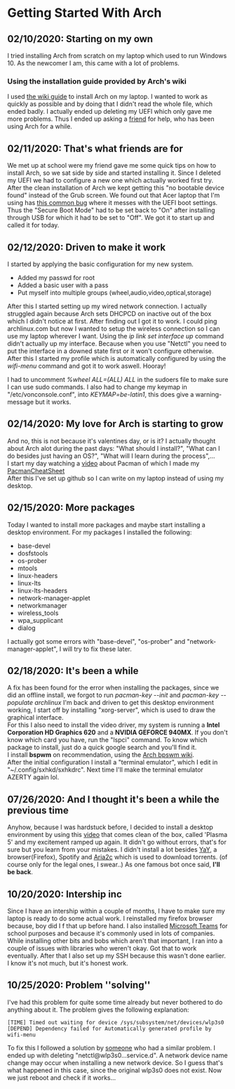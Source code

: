 # Getting Started With Arch
## 02/10/2020: Starting on my own  
I tried installing Arch from scratch on my laptop which used to run Windows 10. As the newcomer I am, this came with a lot of problems.  
### Using the installation guide provided by Arch's wiki
I used [the wiki guide](https://wiki.archlinux.org/index.php/installation_guide) to install Arch on my laptop. I wanted to work as quickly as possible and by doing that I didn't read the whole file, which ended badly. I actually ended up deleting my UEFI which only gave me more problems. Thus I ended up asking a [friend](https://github.com/angelocarly) for help, who has been using Arch for a while.  

## 02/11/2020: That's what friends are for  
We met up at school were my friend gave me some quick tips on how to install Arch, so we sat side by side and started installing it. Since I deleted my UEFI we had to configure a new one which actually worked first try. After the clean installation of Arch we kept getting this "no bootable device found" instead of the Grub screen. We found out that Acer laptop that I'm using has [this common bug](https://itsfoss.com/no-bootable-device-found-ubuntu/) where it messes with the UEFI boot settings. Thus the "Secure Boot Mode" had to be set back to "On" after installing through USB for which it had to be set to "Off".
We got it to start up and called it for today.  

## 02/12/2020: Driven to make it work
I started by applying the basic configuration for my new system.  
* Added my passwd for root
* Added a basic user with a pass
* Put myself into multiple groups (wheel,audio,video,optical,storage)  

After this I started setting up my wired network connection. I actually struggled again because Arch sets DHCPCD on inactive out of the box which I didn't notice at first. After finding out I got it to work. I could ping archlinux.com but now I wanted to setup the wireless connection so I can use my laptop wherever I want. Using the 
*ip link set interface up* command didn't actually up my interface. Because when you use "Netctl" you need to put the interface in a downed state first or it won't configure otherwise. After this I started my profile which is automatically configured by using the *wifi-menu* command and got it to work aswell. Hooray!  

I had to uncomment *%wheel ALL=(ALL) ALL* in the sudoers file to make sure I can use sudo commands. I also had to change my keymap in "/etc/vonconsole.conf", into *KEYMAP=be-latin1*, this does give a warning-message but it works.

## 02/14/2020: My love for Arch is starting to grow 
And no, this is not because it's valentines day, or is it?
I actually thought about Arch alot during the past days: "What should I install?", "What can I do besides just having an OS?", "What will I learn during the process",...  
I start my day watching a [video](https://www.youtube.com/watch?v=-dEuXTMzRKs) about Pacman of which I made my [PacmanCheatSheet](CheatSheets/PacmanCheatSheet.md)  
After this I've set up github so I can write on my laptop instead of using my desktop.

## 02/15/2020: More packages
Today I wanted to install more packages and maybe start installing a desktop environment. For my packages I installed the following:  

* base-devel
* dosfstools 
* os-prober
* mtools
* linux-headers
* linux-lts
* linux-lts-headers
* network-manager-applet 
* networkmanager 
* wireless_tools 
* wpa_supplicant 
* dialog 
 
I actually got some errors with "base-devel", "os-prober" and "network-manager-applet", I will try to fix these later. 

## 02/18/2020: It's been a while  
A fix has been found for the error when installing the packages, since we did an offline install, we forgot to run *pacman-key --init* and *pacman-key --populate archlinux*
I'm back and driven to get this desktop environment working, I start off by installing "xorg-server", which is used to draw the graphical interface.  
For this I also need to install the video driver, my system is running a **Intel Corporation HD Graphics 620** and a **NVIDIA GEFORCE 940MX**. 
If you don't know which card you have, run the "lspci" command. To know which package to install, just do a quick google search and you'll find it.  
I install **bspwm** on recommendation, using the [Arch bpswm wiki](https://wiki.archlinux.org/index.php/Bspwm).   
After the initial configuration I install a "terminal emulator", which I edit in "~/.config/sxhkd/sxhkdrc". Next time I'll make the terminal emulator AZERTY again lol. 

## 07/26/2020: And I thought it's been a while the previous time  
Anyhow, because I was hardstuck before, I decided to install a desktop environment by using this [video](https://www.youtube.com/watch?v=P4IV5BYPiPs) that comes clean of the box, called 'Plasma 5' and my excitement ramped up again. It didn't go without errors, that's for sure but you learn from your mistakes. I didn't install a lot besides [YaY](https://github.com/Jguer/yay), a browser(Firefox), Spotify and [Aria2c](https://aria2.github.io/) which is used to download torrents. (of course only for the legal ones, I swear..) As one famous bot once said, **I'll be back**.

## 10/20/2020: Intership inc  
Since I have an intership within a couple of months, I have to make sure my laptop is ready to do some actual work. I reinstalled my firefox browser because, boy did I f that up before hand. I also installed [Microsoft Teams](https://techcommunity.microsoft.com/t5/microsoft-teams-blog/microsoft-teams-is-now-available-on-linux/ba-p/1056267) 
for school purposes and because it's commonly used in lots of companies. While installing other bits and bobs which aren't that important, I ran into a couple of issues with libraries who weren't okay. Got that to work eventually. After that I also set up my SSH because this wasn't done earlier. I know it's not much, but it's honest work.

## 10/25/2020: Problem ''solving'' 
I've had this problem for quite some time already but never bothered to do anything about it. The problem gives the following explanation:    
```
[TIME] Timed out waiting for device /sys/subsystem/net/devices/wlp3s0  
[DEPEND] Dependency failed for Automatically generated profile by wifi-menu
```  
To fix this I followed a solution by [someone](https://superuser.com/questions/1150151/a-start-job-is-running-for-sys-subsystem-net-devices) who had a similar problem. I ended up with deleting "netctl@wlp3s0\...service.d". A network device name change may occur when installing a new network device. So I guess that's what happened in this case, since the original wlp3s0 does not exist.  Now we just reboot and check if it works...  
